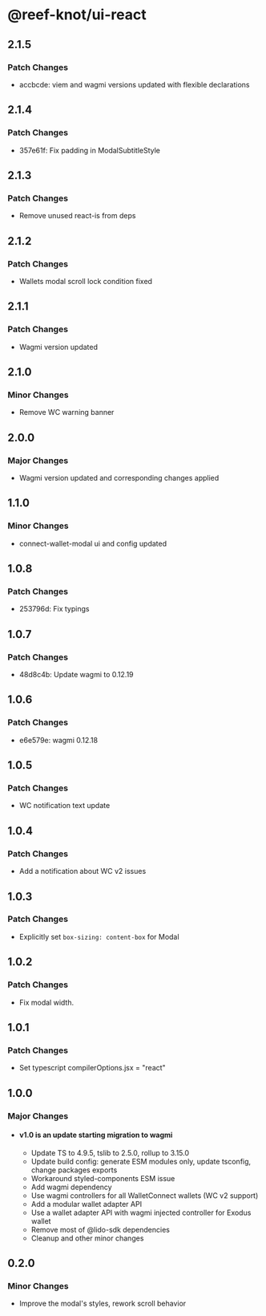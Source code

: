 # @reef-knot/ui-react

## 2.1.5

### Patch Changes

- accbcde: viem and wagmi versions updated with flexible declarations

## 2.1.4

### Patch Changes

- 357e61f: Fix padding in ModalSubtitleStyle

## 2.1.3

### Patch Changes

- Remove unused react-is from deps

## 2.1.2

### Patch Changes

- Wallets modal scroll lock condition fixed

## 2.1.1

### Patch Changes

- Wagmi version updated

## 2.1.0

### Minor Changes

- Remove WC warning banner

## 2.0.0

### Major Changes

- Wagmi version updated and corresponding changes applied

## 1.1.0

### Minor Changes

- connect-wallet-modal ui and config updated

## 1.0.8

### Patch Changes

- 253796d: Fix typings

## 1.0.7

### Patch Changes

- 48d8c4b: Update wagmi to 0.12.19

## 1.0.6

### Patch Changes

- e6e579e: wagmi 0.12.18

## 1.0.5

### Patch Changes

- WC notification text update

## 1.0.4

### Patch Changes

- Add a notification about WC v2 issues

## 1.0.3

### Patch Changes

- Explicitly set `box-sizing: content-box` for Modal

## 1.0.2

### Patch Changes

- Fix modal width.

## 1.0.1

### Patch Changes

- Set typescript compilerOptions.jsx = "react"

## 1.0.0

### Major Changes

- #### v1.0 is an update starting migration to wagmi
  - Update TS to 4.9.5, tslib to 2.5.0, rollup to 3.15.0
  - Update build config: generate ESM modules only, update tsconfig, change packages exports
  - Workaround styled-components ESM issue
  - Add wagmi dependency
  - Use wagmi controllers for all WalletConnect wallets (WC v2 support)
  - Add a modular wallet adapter API
  - Use a wallet adapter API with wagmi injected controller for Exodus wallet
  - Remove most of @lido-sdk dependencies
  - Cleanup and other minor changes

## 0.2.0

### Minor Changes

- Improve the modal's styles, rework scroll behavior
